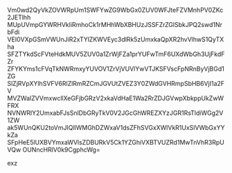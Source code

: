 Vm0wd2QyVkZOVWRpUm1SWFYwZG9WbGx0ZUV0WFJteFZVMnhPV0ZKc2JETlhh
MUpUVmpGYWRHVkliRmhoCk1rMHhWbXBHUzJSSFZrZGlSbkJPQ2swd1NrbFdi
VEI0VXpGSmVWUnJiR2xTYlZKWVEyc3dlRk5zUmxkaQpXR2hvVlhwS1QyTXha
SFZTYkdScFVteHdkMUV5ZUV0a1ZrWjFZa1prYUFwTmF6UXdWbGh3UjFkdFZr
ZFYKYms1cFVqTkNWRmxyYUVOV1ZrVjVUVlYwVTJKSFVscFpNRnByVjBGd1ZG
SlZjRVpXYlhSVFV6RlZlRmRZCmJGVUtZVEZ3Y0ZWdGVHRmpSbHB6VjI1a2FV
MVZWalZVVmxwcllXeGFjbGRzV2xkaVdHaE1Wa2RrZDJGVwpXbkppUkZwWFRX
NVNWRlY2UmxabFJsSnlDbGRyTkV0V2JGcGhWREZXYzJGR1RsTldiWGg2V1ZW
ak5WUnQKU2toVmJIQllWMGhDZWxaV1dsZFhSVGxXWlVkR1UxSlVWbGxYYkZa
SFpHeE5lUXBVYmxaWVlsZDBURkV5Ck1YZGhiVXBTVUZRd1MwTnVhR3RpUVQw
OUNncHRlV0k9CgphcWg=

exz